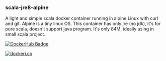 ### scala-jre8-alpine

A light and simple scala docker container running in alpine Linux with curl and git.
Alpine is a tiny linux OS.
This container has only jre (no jdk), it's for pure scala, doesn't support java program.
It's only 84M, ideally using in small scala project.

[![DockerHub Badge](http://dockeri.co/image/baocaifeng/scala-jre8-alpine)](https://hub.docker.com/repository/docker/baocaifeng/scala-jre8-alpine/)

[![dockeri.co](https://dockeri.co/image/baocaifeng/scala-jre8-alpine)](https://hub.docker.com/r/baocaifeng/scala-jre8-alpine)

